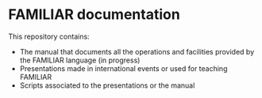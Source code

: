 FAMILIAR documentation
======

This repository contains:
 * The manual that documents all the operations and facilities provided by the FAMILIAR language (in progress)
 * Presentations made in international events or used for teaching FAMILIAR 
 * Scripts associated to the presentations or the manual   
